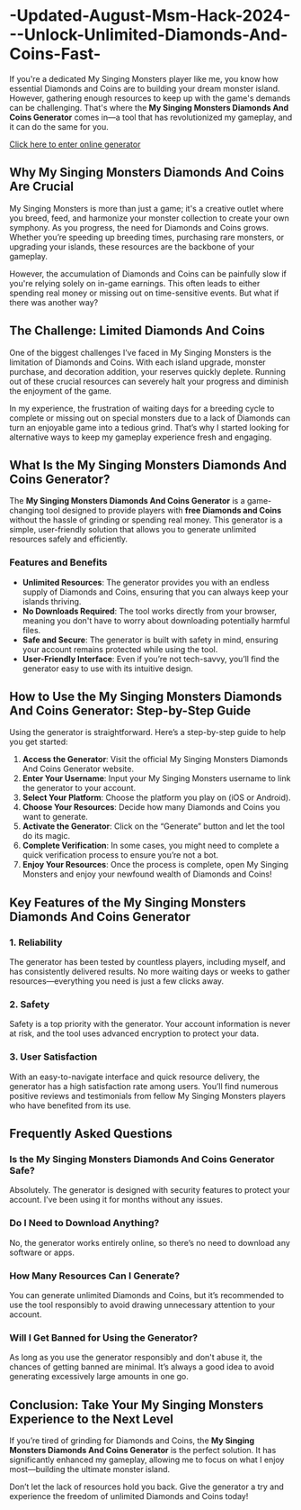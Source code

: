 # -Updated-August-Msm-Hack-2024---Unlock-Unlimited-Diamonds-And-Coins-Fast-
If you're a dedicated My Singing Monsters player like me, you know how essential Diamonds and Coins are to building your dream monster island. However, gathering enough resources to keep up with the game's demands can be challenging. That's where the **My Singing Monsters Diamonds And Coins Generator** comes in—a tool that has revolutionized my gameplay, and it can do the same for you.

<a href="https://bit.ly/3WXkGfR">Click here to enter online generator</a>

## Why My Singing Monsters Diamonds And Coins Are Crucial

My Singing Monsters is more than just a game; it's a creative outlet where you breed, feed, and harmonize your monster collection to create your own symphony. As you progress, the need for Diamonds and Coins grows. Whether you’re speeding up breeding times, purchasing rare monsters, or upgrading your islands, these resources are the backbone of your gameplay.

However, the accumulation of Diamonds and Coins can be painfully slow if you're relying solely on in-game earnings. This often leads to either spending real money or missing out on time-sensitive events. But what if there was another way?

## The Challenge: Limited Diamonds And Coins

One of the biggest challenges I’ve faced in My Singing Monsters is the limitation of Diamonds and Coins. With each island upgrade, monster purchase, and decoration addition, your reserves quickly deplete. Running out of these crucial resources can severely halt your progress and diminish the enjoyment of the game.

In my experience, the frustration of waiting days for a breeding cycle to complete or missing out on special monsters due to a lack of Diamonds can turn an enjoyable game into a tedious grind. That’s why I started looking for alternative ways to keep my gameplay experience fresh and engaging.

## What Is the My Singing Monsters Diamonds And Coins Generator?

The **My Singing Monsters Diamonds And Coins Generator** is a game-changing tool designed to provide players with **free Diamonds and Coins** without the hassle of grinding or spending real money. This generator is a simple, user-friendly solution that allows you to generate unlimited resources safely and efficiently.

### Features and Benefits

- **Unlimited Resources**: The generator provides you with an endless supply of Diamonds and Coins, ensuring that you can always keep your islands thriving.
- **No Downloads Required**: The tool works directly from your browser, meaning you don't have to worry about downloading potentially harmful files.
- **Safe and Secure**: The generator is built with safety in mind, ensuring your account remains protected while using the tool.
- **User-Friendly Interface**: Even if you’re not tech-savvy, you’ll find the generator easy to use with its intuitive design.

## How to Use the My Singing Monsters Diamonds And Coins Generator: Step-by-Step Guide

Using the generator is straightforward. Here’s a step-by-step guide to help you get started:

1. **Access the Generator**: Visit the official My Singing Monsters Diamonds And Coins Generator website.
2. **Enter Your Username**: Input your My Singing Monsters username to link the generator to your account.
3. **Select Your Platform**: Choose the platform you play on (iOS or Android).
4. **Choose Your Resources**: Decide how many Diamonds and Coins you want to generate.
5. **Activate the Generator**: Click on the “Generate” button and let the tool do its magic.
6. **Complete Verification**: In some cases, you might need to complete a quick verification process to ensure you’re not a bot.
7. **Enjoy Your Resources**: Once the process is complete, open My Singing Monsters and enjoy your newfound wealth of Diamonds and Coins!

## Key Features of the My Singing Monsters Diamonds And Coins Generator

### 1. **Reliability**
The generator has been tested by countless players, including myself, and has consistently delivered results. No more waiting days or weeks to gather resources—everything you need is just a few clicks away.

### 2. **Safety**
Safety is a top priority with the generator. Your account information is never at risk, and the tool uses advanced encryption to protect your data.

### 3. **User Satisfaction**
With an easy-to-navigate interface and quick resource delivery, the generator has a high satisfaction rate among users. You’ll find numerous positive reviews and testimonials from fellow My Singing Monsters players who have benefited from its use.

## Frequently Asked Questions

### Is the My Singing Monsters Diamonds And Coins Generator Safe?

Absolutely. The generator is designed with security features to protect your account. I’ve been using it for months without any issues.

### Do I Need to Download Anything?

No, the generator works entirely online, so there’s no need to download any software or apps.

### How Many Resources Can I Generate?

You can generate unlimited Diamonds and Coins, but it’s recommended to use the tool responsibly to avoid drawing unnecessary attention to your account.

### Will I Get Banned for Using the Generator?

As long as you use the generator responsibly and don't abuse it, the chances of getting banned are minimal. It’s always a good idea to avoid generating excessively large amounts in one go.

## Conclusion: Take Your My Singing Monsters Experience to the Next Level

If you’re tired of grinding for Diamonds and Coins, the **My Singing Monsters Diamonds And Coins Generator** is the perfect solution. It has significantly enhanced my gameplay, allowing me to focus on what I enjoy most—building the ultimate monster island.

Don’t let the lack of resources hold you back. Give the generator a try and experience the freedom of unlimited Diamonds and Coins today!




